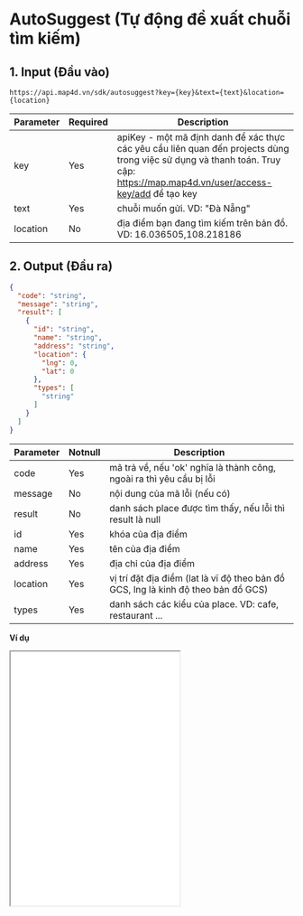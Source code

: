 # AutoSuggest (Tự động đề xuất chuỗi tìm kiếm)
## 1. Input (Đầu vào)
```
https://api.map4d.vn/sdk/autosuggest?key={key}&text={text}&location={location}
```
| Parameter |Required| Description                                                                                           |
|-----------|--------|-------------------------------------------------------------------------------------------------------|
| key       |Yes     | apiKey - một mã định danh để xác thực các yêu cầu liên quan đến projects dùng trong việc sử dụng và thanh toán. Truy cập: https://map.map4d.vn/user/access-key/add để tạo key|
| text      |Yes     | chuỗi muốn gửi. VD: "Đà Nẵng"                                                                         |
| location  |No      | địa điểm bạn đang tìm kiếm trên bản đồ. VD: 16.036505,108.218186                                      |

## 2. Output (Đầu ra)
```json
{
  "code": "string",
  "message": "string",
  "result": [
    {
      "id": "string",
      "name": "string",
      "address": "string",
      "location": {
        "lng": 0,
        "lat": 0
      },
      "types": [
        "string"
      ]
    }
  ]
}
```
| Parameter |Notnull| Description                                                                       |
|-----------|-------|-----------------------------------------------------------------------------------|
| code      |Yes    | mã trả về, nếu 'ok' nghĩa là thành công, ngoài ra thì yêu cầu bị lỗi           |
| message   |No     | nội dung của mã lỗi (nếu có)                                                   |
| result    |No     | danh sách place được tìm thấy, nếu lỗi thì result là null                      |
| id        |Yes    | khóa của địa điểm                                                              |
| name      |Yes    | tên của địa điểm                                                                  |
| address   |Yes    | địa chỉ của địa điểm                                                              |
| location  |Yes    | vị trí đặt địa điểm (lat là vĩ độ theo bản đồ GCS, lng là kinh độ theo bản đồ GCS) |
| types     |Yes    | danh sách các kiểu của place. VD: cafe, restaurant ...                             |

**Ví dụ**
<iframe src="./examples/test_sdk/autosugest.html" height="450px";> </iframe>

